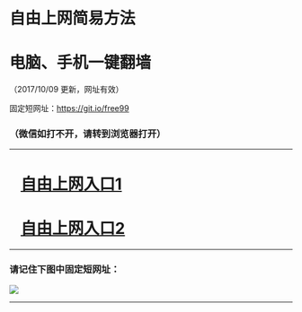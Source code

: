 ﻿# 自由上网简易方法

# 电脑、手机一键翻墙

（2017/10/09 更新，网址有效）

固定短网址：https://git.io/free99

### （微信如打不开，请转到浏览器打开）


***





# &nbsp;&nbsp; <a href="http://ft1176232682.fwq-tz-1001.info/fwqtz01.html?t=100900130616 " target="_blank">自由上网入口1</a>
# &nbsp;&nbsp; <a href="http://ft2349016537.fwq-tz-1002.info/fwqtz02.html?t=10090012839 " target="_blank">自由上网入口2</a>
***

### 请记住下图中固定短网址：

<img src="https://s3-us-west-2.amazonaws.com/fwq-1001/yjfq-20170905okok.png" /> 


***

